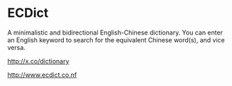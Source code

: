 # ECDict

A minimalistic and bidirectional English-Chinese dictionary. You can enter an English keyword to search for the equivalent Chinese word(s), and vice versa.

http://x.co/dictionary

http://www.ecdict.co.nf
